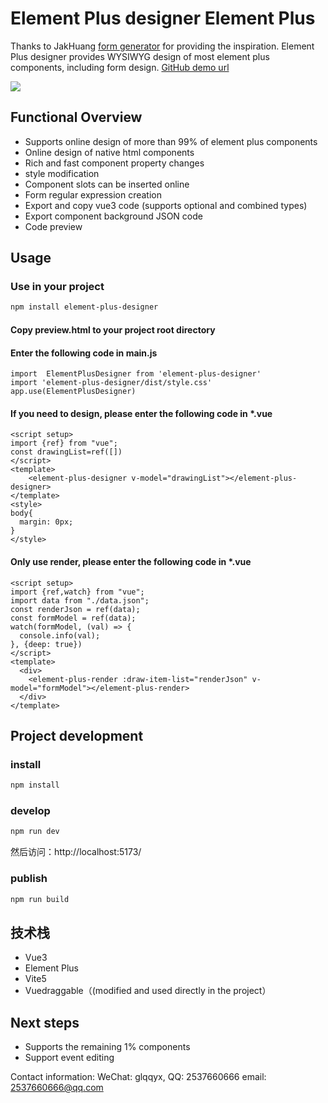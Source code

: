 # Element Plus designer Element Plus
Thanks to JakHuang [form generator](https://github.com/JakHuang/form-generator) for providing the inspiration.
Element Plus designer provides WYSIWYG design of most element plus components, including form design. 
[GitHub demo url](https://wizount.github.io/element-plus-designer/)

<img src="https://gitee.com/wizount/element-plus-designer/raw/master/images/all.png">

## Functional Overview

- Supports online design of more than 99% of element plus components
- Online design of native html components
- Rich and fast component property changes
- style modification
- Component slots can be inserted online
- Form regular expression creation
- Export and copy vue3 code (supports optional and combined types)
- Export component background JSON code
- Code preview


## Usage
### Use in your project

```sh 
npm install element-plus-designer
```
#### Copy preview.html to your project root directory
#### Enter the following code in main.js
```
import  ElementPlusDesigner from 'element-plus-designer'
import 'element-plus-designer/dist/style.css'
app.use(ElementPlusDesigner)
```
#### If you need to design, please enter the following code in *.vue
```
<script setup>
import {ref} from "vue";
const drawingList=ref([])
</script>
<template>
    <element-plus-designer v-model="drawingList"></element-plus-designer>
</template>
<style>
body{
  margin: 0px;
}
</style>
```
#### Only use render, please enter the following code in *.vue
```
<script setup>
import {ref,watch} from "vue";
import data from "./data.json";
const renderJson = ref(data);
const formModel = ref(data);
watch(formModel, (val) => {
  console.info(val);
}, {deep: true})
</script>
<template>
  <div>
    <element-plus-render :draw-item-list="renderJson" v-model="formModel"></element-plus-render>
  </div>
</template>
```
## Project development
### install
```sh
npm install
```

### develop

```sh
npm run dev
```
然后访问：http://localhost:5173/
### publish

```sh
npm run build
```

## 技术栈
- Vue3 
- Element Plus
- Vite5
- Vuedraggable（(modified and used directly in the project）

## Next steps
- Supports the remaining 1% components
- Support event editing


Contact information: WeChat: glqqyx, QQ: 2537660666 email: 2537660666@qq.com